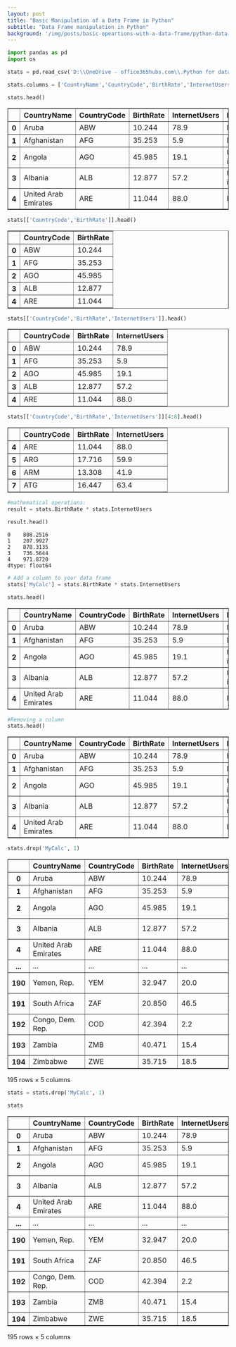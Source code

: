 ```yaml
---
layout: post
title: "Basic Manipulation of a Data Frame in Python"
subtitle: "Data Frame manipulation in Python"
background: '/img/posts/basic-opeartions-with-a-data-frame/python-data-frame-manipulation-datriks.jpg'
---
```


```python
import pandas as pd
import os
```


```python
stats = pd.read_csv('D:\\OneDrive - office365hubs.com\\.Python for data science\\Demographic-Data.csv')
```


```python
stats.columns = ['CountryName','CountryCode','BirthRate','InternetUsers','IncomeGroup']
```


```python
stats.head()
```




<div>
<style scoped>
    .dataframe tbody tr th:only-of-type {
        vertical-align: middle;
    }

    .dataframe tbody tr th {
        vertical-align: top;
    }

    .dataframe thead th {
        text-align: right;
    }
</style>
<table border="1" class="dataframe">
  <thead>
    <tr style="text-align: right;">
      <th></th>
      <th>CountryName</th>
      <th>CountryCode</th>
      <th>BirthRate</th>
      <th>InternetUsers</th>
      <th>IncomeGroup</th>
    </tr>
  </thead>
  <tbody>
    <tr>
      <th>0</th>
      <td>Aruba</td>
      <td>ABW</td>
      <td>10.244</td>
      <td>78.9</td>
      <td>High income</td>
    </tr>
    <tr>
      <th>1</th>
      <td>Afghanistan</td>
      <td>AFG</td>
      <td>35.253</td>
      <td>5.9</td>
      <td>Low income</td>
    </tr>
    <tr>
      <th>2</th>
      <td>Angola</td>
      <td>AGO</td>
      <td>45.985</td>
      <td>19.1</td>
      <td>Upper middle income</td>
    </tr>
    <tr>
      <th>3</th>
      <td>Albania</td>
      <td>ALB</td>
      <td>12.877</td>
      <td>57.2</td>
      <td>Upper middle income</td>
    </tr>
    <tr>
      <th>4</th>
      <td>United Arab Emirates</td>
      <td>ARE</td>
      <td>11.044</td>
      <td>88.0</td>
      <td>High income</td>
    </tr>
  </tbody>
</table>
</div>




```python
stats[['CountryCode','BirthRate']].head()
```




<div>
<style scoped>
    .dataframe tbody tr th:only-of-type {
        vertical-align: middle;
    }

    .dataframe tbody tr th {
        vertical-align: top;
    }

    .dataframe thead th {
        text-align: right;
    }
</style>
<table border="1" class="dataframe">
  <thead>
    <tr style="text-align: right;">
      <th></th>
      <th>CountryCode</th>
      <th>BirthRate</th>
    </tr>
  </thead>
  <tbody>
    <tr>
      <th>0</th>
      <td>ABW</td>
      <td>10.244</td>
    </tr>
    <tr>
      <th>1</th>
      <td>AFG</td>
      <td>35.253</td>
    </tr>
    <tr>
      <th>2</th>
      <td>AGO</td>
      <td>45.985</td>
    </tr>
    <tr>
      <th>3</th>
      <td>ALB</td>
      <td>12.877</td>
    </tr>
    <tr>
      <th>4</th>
      <td>ARE</td>
      <td>11.044</td>
    </tr>
  </tbody>
</table>
</div>




```python
stats[['CountryCode','BirthRate','InternetUsers']].head()
```




<div>
<style scoped>
    .dataframe tbody tr th:only-of-type {
        vertical-align: middle;
    }

    .dataframe tbody tr th {
        vertical-align: top;
    }

    .dataframe thead th {
        text-align: right;
    }
</style>
<table border="1" class="dataframe">
  <thead>
    <tr style="text-align: right;">
      <th></th>
      <th>CountryCode</th>
      <th>BirthRate</th>
      <th>InternetUsers</th>
    </tr>
  </thead>
  <tbody>
    <tr>
      <th>0</th>
      <td>ABW</td>
      <td>10.244</td>
      <td>78.9</td>
    </tr>
    <tr>
      <th>1</th>
      <td>AFG</td>
      <td>35.253</td>
      <td>5.9</td>
    </tr>
    <tr>
      <th>2</th>
      <td>AGO</td>
      <td>45.985</td>
      <td>19.1</td>
    </tr>
    <tr>
      <th>3</th>
      <td>ALB</td>
      <td>12.877</td>
      <td>57.2</td>
    </tr>
    <tr>
      <th>4</th>
      <td>ARE</td>
      <td>11.044</td>
      <td>88.0</td>
    </tr>
  </tbody>
</table>
</div>




```python
stats[['CountryCode','BirthRate','InternetUsers']][4:8].head()
```




<div>
<style scoped>
    .dataframe tbody tr th:only-of-type {
        vertical-align: middle;
    }

    .dataframe tbody tr th {
        vertical-align: top;
    }

    .dataframe thead th {
        text-align: right;
    }
</style>
<table border="1" class="dataframe">
  <thead>
    <tr style="text-align: right;">
      <th></th>
      <th>CountryCode</th>
      <th>BirthRate</th>
      <th>InternetUsers</th>
    </tr>
  </thead>
  <tbody>
    <tr>
      <th>4</th>
      <td>ARE</td>
      <td>11.044</td>
      <td>88.0</td>
    </tr>
    <tr>
      <th>5</th>
      <td>ARG</td>
      <td>17.716</td>
      <td>59.9</td>
    </tr>
    <tr>
      <th>6</th>
      <td>ARM</td>
      <td>13.308</td>
      <td>41.9</td>
    </tr>
    <tr>
      <th>7</th>
      <td>ATG</td>
      <td>16.447</td>
      <td>63.4</td>
    </tr>
  </tbody>
</table>
</div>




```python
#mathematical operations:
result = stats.BirthRate * stats.InternetUsers
```


```python
result.head()
```




    0    808.2516
    1    207.9927
    2    878.3135
    3    736.5644
    4    971.8720
    dtype: float64




```python
# Add a column to your data frame
stats['MyCalc'] = stats.BirthRate * stats.InternetUsers
```


```python
stats.head()
```




<div>
<style scoped>
    .dataframe tbody tr th:only-of-type {
        vertical-align: middle;
    }

    .dataframe tbody tr th {
        vertical-align: top;
    }

    .dataframe thead th {
        text-align: right;
    }
</style>
<table border="1" class="dataframe">
  <thead>
    <tr style="text-align: right;">
      <th></th>
      <th>CountryName</th>
      <th>CountryCode</th>
      <th>BirthRate</th>
      <th>InternetUsers</th>
      <th>IncomeGroup</th>
      <th>MyCalc</th>
    </tr>
  </thead>
  <tbody>
    <tr>
      <th>0</th>
      <td>Aruba</td>
      <td>ABW</td>
      <td>10.244</td>
      <td>78.9</td>
      <td>High income</td>
      <td>808.2516</td>
    </tr>
    <tr>
      <th>1</th>
      <td>Afghanistan</td>
      <td>AFG</td>
      <td>35.253</td>
      <td>5.9</td>
      <td>Low income</td>
      <td>207.9927</td>
    </tr>
    <tr>
      <th>2</th>
      <td>Angola</td>
      <td>AGO</td>
      <td>45.985</td>
      <td>19.1</td>
      <td>Upper middle income</td>
      <td>878.3135</td>
    </tr>
    <tr>
      <th>3</th>
      <td>Albania</td>
      <td>ALB</td>
      <td>12.877</td>
      <td>57.2</td>
      <td>Upper middle income</td>
      <td>736.5644</td>
    </tr>
    <tr>
      <th>4</th>
      <td>United Arab Emirates</td>
      <td>ARE</td>
      <td>11.044</td>
      <td>88.0</td>
      <td>High income</td>
      <td>971.8720</td>
    </tr>
  </tbody>
</table>
</div>




```python
#Removing a column
stats.head()
```




<div>
<style scoped>
    .dataframe tbody tr th:only-of-type {
        vertical-align: middle;
    }

    .dataframe tbody tr th {
        vertical-align: top;
    }

    .dataframe thead th {
        text-align: right;
    }
</style>
<table border="1" class="dataframe">
  <thead>
    <tr style="text-align: right;">
      <th></th>
      <th>CountryName</th>
      <th>CountryCode</th>
      <th>BirthRate</th>
      <th>InternetUsers</th>
      <th>IncomeGroup</th>
      <th>MyCalc</th>
    </tr>
  </thead>
  <tbody>
    <tr>
      <th>0</th>
      <td>Aruba</td>
      <td>ABW</td>
      <td>10.244</td>
      <td>78.9</td>
      <td>High income</td>
      <td>808.2516</td>
    </tr>
    <tr>
      <th>1</th>
      <td>Afghanistan</td>
      <td>AFG</td>
      <td>35.253</td>
      <td>5.9</td>
      <td>Low income</td>
      <td>207.9927</td>
    </tr>
    <tr>
      <th>2</th>
      <td>Angola</td>
      <td>AGO</td>
      <td>45.985</td>
      <td>19.1</td>
      <td>Upper middle income</td>
      <td>878.3135</td>
    </tr>
    <tr>
      <th>3</th>
      <td>Albania</td>
      <td>ALB</td>
      <td>12.877</td>
      <td>57.2</td>
      <td>Upper middle income</td>
      <td>736.5644</td>
    </tr>
    <tr>
      <th>4</th>
      <td>United Arab Emirates</td>
      <td>ARE</td>
      <td>11.044</td>
      <td>88.0</td>
      <td>High income</td>
      <td>971.8720</td>
    </tr>
  </tbody>
</table>
</div>




```python
stats.drop('MyCalc', 1)
```




<div>
<style scoped>
    .dataframe tbody tr th:only-of-type {
        vertical-align: middle;
    }

    .dataframe tbody tr th {
        vertical-align: top;
    }

    .dataframe thead th {
        text-align: right;
    }
</style>
<table border="1" class="dataframe">
  <thead>
    <tr style="text-align: right;">
      <th></th>
      <th>CountryName</th>
      <th>CountryCode</th>
      <th>BirthRate</th>
      <th>InternetUsers</th>
      <th>IncomeGroup</th>
    </tr>
  </thead>
  <tbody>
    <tr>
      <th>0</th>
      <td>Aruba</td>
      <td>ABW</td>
      <td>10.244</td>
      <td>78.9</td>
      <td>High income</td>
    </tr>
    <tr>
      <th>1</th>
      <td>Afghanistan</td>
      <td>AFG</td>
      <td>35.253</td>
      <td>5.9</td>
      <td>Low income</td>
    </tr>
    <tr>
      <th>2</th>
      <td>Angola</td>
      <td>AGO</td>
      <td>45.985</td>
      <td>19.1</td>
      <td>Upper middle income</td>
    </tr>
    <tr>
      <th>3</th>
      <td>Albania</td>
      <td>ALB</td>
      <td>12.877</td>
      <td>57.2</td>
      <td>Upper middle income</td>
    </tr>
    <tr>
      <th>4</th>
      <td>United Arab Emirates</td>
      <td>ARE</td>
      <td>11.044</td>
      <td>88.0</td>
      <td>High income</td>
    </tr>
    <tr>
      <th>...</th>
      <td>...</td>
      <td>...</td>
      <td>...</td>
      <td>...</td>
      <td>...</td>
    </tr>
    <tr>
      <th>190</th>
      <td>Yemen, Rep.</td>
      <td>YEM</td>
      <td>32.947</td>
      <td>20.0</td>
      <td>Lower middle income</td>
    </tr>
    <tr>
      <th>191</th>
      <td>South Africa</td>
      <td>ZAF</td>
      <td>20.850</td>
      <td>46.5</td>
      <td>Upper middle income</td>
    </tr>
    <tr>
      <th>192</th>
      <td>Congo, Dem. Rep.</td>
      <td>COD</td>
      <td>42.394</td>
      <td>2.2</td>
      <td>Low income</td>
    </tr>
    <tr>
      <th>193</th>
      <td>Zambia</td>
      <td>ZMB</td>
      <td>40.471</td>
      <td>15.4</td>
      <td>Lower middle income</td>
    </tr>
    <tr>
      <th>194</th>
      <td>Zimbabwe</td>
      <td>ZWE</td>
      <td>35.715</td>
      <td>18.5</td>
      <td>Low income</td>
    </tr>
  </tbody>
</table>
<p>195 rows × 5 columns</p>
</div>




```python
stats = stats.drop('MyCalc', 1)
```


```python
stats
```




<div>
<style scoped>
    .dataframe tbody tr th:only-of-type {
        vertical-align: middle;
    }

    .dataframe tbody tr th {
        vertical-align: top;
    }

    .dataframe thead th {
        text-align: right;
    }
</style>
<table border="1" class="dataframe">
  <thead>
    <tr style="text-align: right;">
      <th></th>
      <th>CountryName</th>
      <th>CountryCode</th>
      <th>BirthRate</th>
      <th>InternetUsers</th>
      <th>IncomeGroup</th>
    </tr>
  </thead>
  <tbody>
    <tr>
      <th>0</th>
      <td>Aruba</td>
      <td>ABW</td>
      <td>10.244</td>
      <td>78.9</td>
      <td>High income</td>
    </tr>
    <tr>
      <th>1</th>
      <td>Afghanistan</td>
      <td>AFG</td>
      <td>35.253</td>
      <td>5.9</td>
      <td>Low income</td>
    </tr>
    <tr>
      <th>2</th>
      <td>Angola</td>
      <td>AGO</td>
      <td>45.985</td>
      <td>19.1</td>
      <td>Upper middle income</td>
    </tr>
    <tr>
      <th>3</th>
      <td>Albania</td>
      <td>ALB</td>
      <td>12.877</td>
      <td>57.2</td>
      <td>Upper middle income</td>
    </tr>
    <tr>
      <th>4</th>
      <td>United Arab Emirates</td>
      <td>ARE</td>
      <td>11.044</td>
      <td>88.0</td>
      <td>High income</td>
    </tr>
    <tr>
      <th>...</th>
      <td>...</td>
      <td>...</td>
      <td>...</td>
      <td>...</td>
      <td>...</td>
    </tr>
    <tr>
      <th>190</th>
      <td>Yemen, Rep.</td>
      <td>YEM</td>
      <td>32.947</td>
      <td>20.0</td>
      <td>Lower middle income</td>
    </tr>
    <tr>
      <th>191</th>
      <td>South Africa</td>
      <td>ZAF</td>
      <td>20.850</td>
      <td>46.5</td>
      <td>Upper middle income</td>
    </tr>
    <tr>
      <th>192</th>
      <td>Congo, Dem. Rep.</td>
      <td>COD</td>
      <td>42.394</td>
      <td>2.2</td>
      <td>Low income</td>
    </tr>
    <tr>
      <th>193</th>
      <td>Zambia</td>
      <td>ZMB</td>
      <td>40.471</td>
      <td>15.4</td>
      <td>Lower middle income</td>
    </tr>
    <tr>
      <th>194</th>
      <td>Zimbabwe</td>
      <td>ZWE</td>
      <td>35.715</td>
      <td>18.5</td>
      <td>Low income</td>
    </tr>
  </tbody>
</table>
<p>195 rows × 5 columns</p>
</div>




```python

```


```python

```


```python

```


```python

```


```python

```


```python

```
